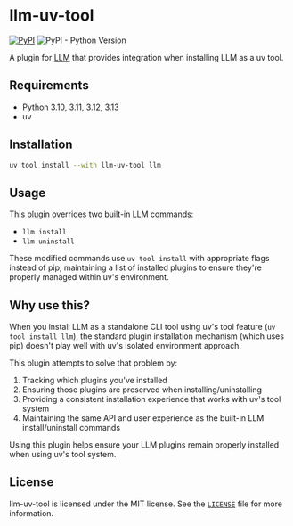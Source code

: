 # llm-uv-tool

[![PyPI](https://img.shields.io/pypi/v/llm-uv-tool)](https://pypi.org/project/django-bird/)
![PyPI - Python Version](https://img.shields.io/pypi/pyversions/llm-uv-tool)

A plugin for [LLM](https://github.com/simonw/llm) that provides integration when installing LLM as a uv tool.

## Requirements

- Python 3.10, 3.11, 3.12, 3.13
- uv

## Installation

```bash
uv tool install --with llm-uv-tool llm
```

## Usage

This plugin overrides two built-in LLM commands:

- `llm install`
- `llm uninstall`

These modified commands use `uv tool install` with appropriate flags instead of pip, maintaining a list of installed plugins to ensure they're properly managed within uv's environment.

## Why use this?

When you install LLM as a standalone CLI tool using uv's tool feature (`uv tool install llm`), the standard plugin installation mechanism (which uses pip) doesn't play well with uv's isolated environment approach.

This plugin attempts to solve that problem by:

1. Tracking which plugins you've installed
2. Ensuring those plugins are preserved when installing/uninstalling
3. Providing a consistent installation experience that works with uv's tool system
4. Maintaining the same API and user experience as the built-in LLM install/uninstall commands

Using this plugin helps ensure your LLM plugins remain properly installed when using uv's tool system.

## License

llm-uv-tool is licensed under the MIT license. See the [`LICENSE`](LICENSE) file for more information.
